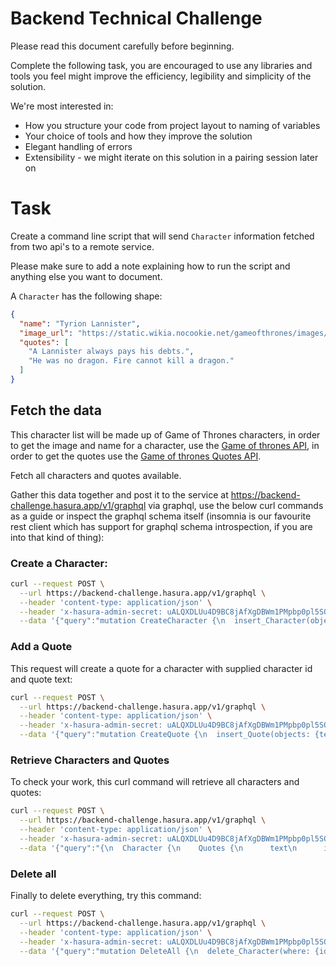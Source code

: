 # Backend Technical Challenge

Please read this document carefully before beginning.

Complete the following task, you are encouraged to use any libraries and tools you
feel might improve the efficiency, legibility and simplicity of the solution.

We're most interested in:
- How you structure your code from project layout to naming of variables
- Your choice of tools and how they improve the solution
- Elegant handling of errors
- Extensibility - we might iterate on this solution in a pairing session later on

# Task

Create a command line script that will send `Character` information fetched from two api's to a remote service.

Please make sure to add a note explaining how to run the script and anything else you want to document.

A `Character` has the following shape:
```json
{
  "name": "Tyrion Lannister",
  "image_url": "https://static.wikia.nocookie.net/gameofthrones/images/9/95/HandoftheKingTyrionLannister.PNG",
  "quotes": [
    "A Lannister always pays his debts.",
    "He was no dragon. Fire cannot kill a dragon."
  ]
}
```

## Fetch the data

This character list will be made up of Game of Thrones characters, in order to get the image and name for a character, use the [Game of thrones API](https://thronesapi.com/), in order to get the quotes use the [Game of thrones Quotes API](https://gameofthronesquotes.xyz/).

Fetch all characters and quotes available.

Gather this data together and post it to the service at https://backend-challenge.hasura.app/v1/graphql  via graphql, use the below curl commands as a guide or inspect the graphql schema itself (insomnia is our favourite rest client which has support for graphql schema introspection, if you are into that kind of thing):

### Create a Character:

```bash
curl --request POST \
  --url https://backend-challenge.hasura.app/v1/graphql \
  --header 'content-type: application/json' \
  --header 'x-hasura-admin-secret: uALQXDLUu4D9BC8jAfXgDBWm1PMpbp0pl5SQs4chhz2GG14gAVx5bfMs4I553keV' \
  --data '{"query":"mutation CreateCharacter {\n  insert_Character(objects: {name: \"Some Lannister\"}) {\n    returning {\n      id\n    }\n  }\n}","operationName":"CreateCharacter"}'
```

### Add a Quote

This request will create a quote for a character with supplied character id and quote text:
```bash
curl --request POST \
  --url https://backend-challenge.hasura.app/v1/graphql \
  --header 'content-type: application/json' \
  --header 'x-hasura-admin-secret: uALQXDLUu4D9BC8jAfXgDBWm1PMpbp0pl5SQs4chhz2GG14gAVx5bfMs4I553keV' \
  --data '{"query":"mutation CreateQuote {\n  insert_Quote(objects: {text: \"Your Quote \", character_id: 7}) {\n    returning {\n      id\n      text\n    }\n  }\n}\n","operationName":"CreateQuote"}'
```

### Retrieve Characters and Quotes

To check your work, this curl command will retrieve all characters and quotes:
```bash
curl --request POST \
  --url https://backend-challenge.hasura.app/v1/graphql \
  --header 'content-type: application/json' \
  --header 'x-hasura-admin-secret: uALQXDLUu4D9BC8jAfXgDBWm1PMpbp0pl5SQs4chhz2GG14gAVx5bfMs4I553keV' \
  --data '{"query":"{\n  Character {\n    Quotes {\n      text\n      id\n    }\n    id\n    image_url\n    name\n  }\n}\n"}'
```

### Delete all

Finally to delete everything, try this command:
```bash
curl --request POST \
  --url https://backend-challenge.hasura.app/v1/graphql \
  --header 'content-type: application/json' \
  --header 'x-hasura-admin-secret: uALQXDLUu4D9BC8jAfXgDBWm1PMpbp0pl5SQs4chhz2GG14gAVx5bfMs4I553keV' \
  --data '{"query":"mutation DeleteAll {\n  delete_Character(where: {id: {_gt: 0}}) {\n    affected_rows\n  }\n}\n","operationName":"DeleteAll"}'
```
